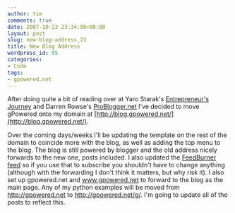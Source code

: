 ```yaml
---
author: tim
comments: true
date: 2007-10-23 23:34:00+00:00
layout: post
slug: new-blog-address_23
title: New Blog Address
wordpress_id: 95
categories:
- Code
tags:
- gpowered.net
---
```


After doing quite a bit of reading over at Yaro Starak's [Entrepreneur's Journey](http://www.entrepreneurs-journey.com/) and Darren Rowse's [ProBlogger.net](http://problogger.net) I've decided to move gPowered onto my domain at [http://blog.gpowered.net/](http://blog.gpowered.net/).   
  
Over the coming days/weeks I'll be updating the template on the rest of the domain to coincide more with the blog, as well as adding the top menu to the blog.  The blog is still powered by blogger and the old address nicely forwards to the new one, posts included.  I also updated the [FeedBurner feed](http://feeds.feedburner.com/gPpowered) so if you use that to subscribe you shouldn't have to change anything (although with the forwarding I don't think it matters, but why risk it).  I also set up gpowered.net and www.gpowered.net to forward to the blog as the main page.  Any of my python examples will be moved from http://gpowered.net to http://gpowered.net/g/.  I'm going to update all of the posts to reflect this.
